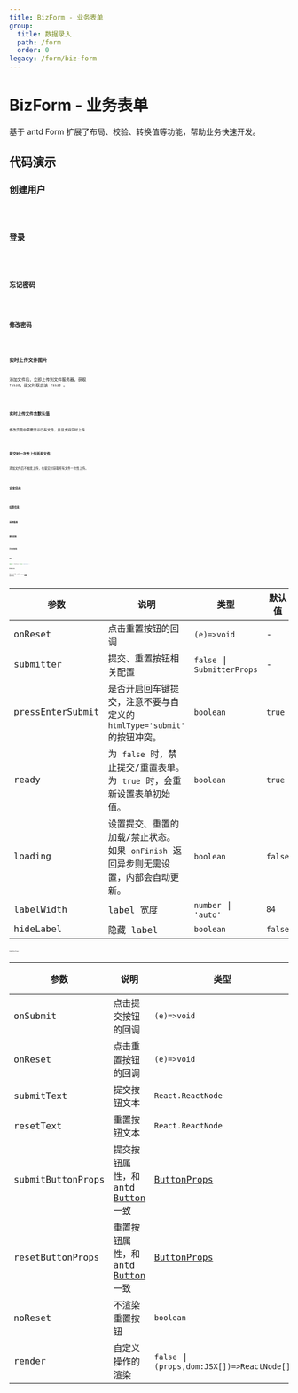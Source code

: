 ```yaml
---
title: BizForm - 业务表单
group:
  title: 数据录入
  path: /form
  order: 0
legacy: /form/biz-form
---
```


# BizForm - 业务表单

基于 antd Form 扩展了布局、校验、转换值等功能，帮助业务快速开发。

## 代码演示

### 创建用户

<code src='./demos/base-register.tsx' />

### 登录

<code src='./demos/base-login.tsx' />

### 忘记密码

<code src='./demos/forget-password.tsx' />

### 修改密码

<code src='./demos/change-password.tsx' />

### 实时上传文件图片

添加文件后，立即上传到文件服务器，获取 `fssId`，提交时取出该 `fssId` 。

<code src='./demos/upload-real-time.tsx' />

### 实时上传文件含默认值

修改页面中需要显示已有文件，并且支持实时上传

<code src='./demos/upload-with-default.tsx' />

### 提交时一次性上传所有文件

添加文件后不触发上传，在提交时获取所有文件一次性上传。

<code src='./demos/upload-no-upload.tsx' />

### 企业信息

<code src='./demos/company-info.tsx' />

### 结算信息

<code src='./demos/settlement-info.tsx' />

### 返佣信息

<code src='./demos/rakebacke-info.tsx' />

### 脱敏校验

<code src='./demos/security.tsx' />

### 异步初始值

<code src='./demos/async-initial-values.tsx' />

## API

```typescript
import { BizForm } from 'antd-more';
```

### BizForm

除了以下参数，其余和 antd [Form](https://ant-design.gitee.io/components/form-cn/#Form) 组件一样。

参数 | 说明 | 类型 | 默认值 |
------------- | ------------- | ------------- | ------------- |
onReset  | 点击重置按钮的回调 | `(e)=>void` | - |
submitter  | 提交、重置按钮相关配置 | `false` \| `SubmitterProps` | - |
pressEnterSubmit  | 是否开启回车键提交，注意不要与自定义的 `htmlType='submit'` 的按钮冲突。 | `boolean` | `true` |
ready  | 为 `false` 时，禁止提交/重置表单。<br/>为 `true` 时，会重新设置表单初始值。 | `boolean` | `true` |
loading  | 设置提交、重置的加载/禁止状态。<br/>如果 `onFinish` 返回异步则无需设置，内部会自动更新。 | `boolean` | `false` |
labelWidth  | label 宽度 | `number` \| `'auto'` | `84` |
hideLabel  | 隐藏 label | `boolean` | `false` |

#### SubmitterProps

参数 | 说明 | 类型 | 默认值 |
------------- | ------------- | ------------- | ------------- |
onSubmit  | 点击提交按钮的回调 | `(e)=>void` | - |
onReset  | 点击重置按钮的回调 | `(e)=>void` | - |
submitText  | 提交按钮文本 | `React.ReactNode` | `提交` |
resetText  | 重置按钮文本 | `React.ReactNode` | `重置` |
submitButtonProps  | 提交按钮属性，和 antd [Button](https://ant-design.gitee.io/components/button-cn/#API) 一致 | [ButtonProps](https://ant-design.gitee.io/components/button-cn/#API) | - |
resetButtonProps  | 重置按钮属性，和 antd [Button](https://ant-design.gitee.io/components/button-cn/#API) 一致 | [ButtonProps](https://ant-design.gitee.io/components/button-cn/#API) | - |
noReset  | 不渲染重置按钮 | `boolean` | `false` |
render  | 自定义操作的渲染 | `false` \| `(props,dom:JSX[])=>ReactNode[]` | - |

